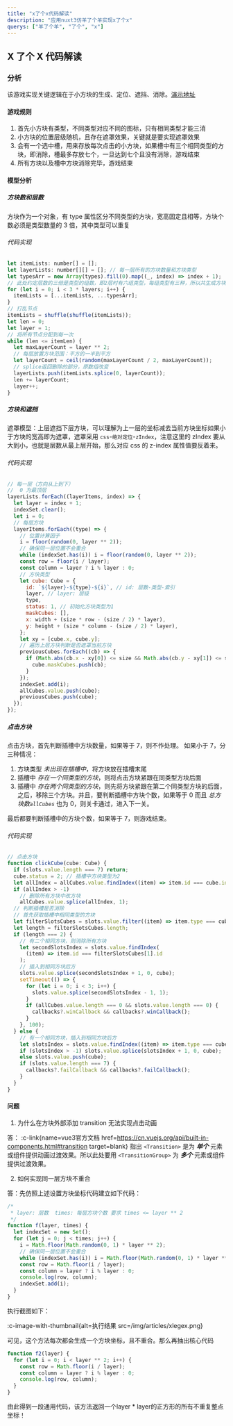 ```yaml
---
title: "x了个x代码解读"
description: "应用nuxt3仿羊了个羊实现x了个x"
querys: ["羊了个羊", "了个", "x"]
---
```


## X 了个 X 代码解读

### 分析

该游戏实现关键逻辑在于小方块的生成、定位、遮挡、消除。[演示地址](/demos/xlegex)

#### 游戏规则

1. 首先小方块有类型，不同类型对应不同的图标，只有相同类型才能三消
2. 小方块的位置层级随机，且存在遮罩效果，关键就是要实现遮罩效果
3. 会有一个选中槽，用来存放每次点击的小方块，如果槽中有三个相同类型的方块，即消除，槽最多存放七个，一旦达到七个且没有消除，游戏结束
4. 所有方块以及槽中方块消除完毕，游戏结束

#### 模型分析

##### 方块数和层数

方块作为一个对象，有 type 属性区分不同类型的方块，宽高固定且相等，方块个数必须是类型数量的 3 倍，其中类型可以重复

###### 代码实现

```js
let itemLists: number[] = [];
let layerLists: number[][] = []; // 每一层所有的方块数量和方块类型
let typesArr = new Array(types).fill(0).map((_, index) => index + 1);
// 此处约定层数的三倍是类型的组数，即2层时有六组类型，每组类型有三种，所以共生成方块3 * 6 = 18个
for (let i = 0; i < 3 * layers; i++) {
  itemLists = [...itemLists, ...typesArr];
}
// 打乱节点
itemLists = shuffle(shuffle(itemLists));
let len = 0;
let layer = 1;
// 将所有节点分配到每一次
while (len <= itemLen) {
  let maxLayerCount = layer ** 2;
  // 每层放置方块范围：平方的一半到平方
  let layerCount = ceil(random(maxLayerCount / 2, maxLayerCount));
  // splice返回删除的部分，原数组改变
  layerLists.push(itemLists.splice(0, layerCount));
  len += layerCount;
  layer++;
}
```

##### 方块和遮挡

遮罩模型：上层遮挡下层方块，可以理解为上一层的坐标减去当前方块坐标如果小于方块的宽高即为遮罩，遮罩采用 `css`-`绝对定位`-`zIndex`，注意这里的 zIndex 要从大到小，也就是层数从最上层开始，那么对应 css 的 z-index 属性值要反着来。

###### 代码实现

```js
// 每一层（方向从上到下）
//  0 为最顶层
layerLists.forEach((layerItems, index) => {
  let layer = index + 1;
  indexSet.clear();
  let i = 0;
  // 每层方块
  layerItems.forEach((type) => {
    // 位置计算因子
    i = floor(random(0, layer ** 2));
    // 确保同一层位置不会重合
    while (indexSet.has(i)) i = floor(random(0, layer ** 2));
    const row = floor(i / layer);
    const column = layer ? i % layer : 0;
    // 方块类型
    let cube: Cube = {
      id: `${layer}-${type}-${i}`, // id: 层数-类型-索引
      layer, // layer: 层级
      type,
      status: 1, // 初始化方块类型为1
      maskCubes: [],
      x: width + (size * row - (size / 2) * layer),
      y: height + (size * column - (size / 2) * layer),
    };
    let xy = [cube.x, cube.y];
    // 遍历上层方块判断是否遮罩当前方块
    previousCubes.forEach((cb) => {
      if (Math.abs(cb.x - xy[0]) <= size && Math.abs(cb.y - xy[1]) <= size) {
        cube.maskCubes.push(cb);
      }
    });
    indexSet.add(i);
    allCubes.value.push(cube);
    previousCubes.push(cube);
  });
});
```

##### 点击方块

点击方块，首先判断插槽中方块数量，如果等于 7，则不作处理。
如果小于 7，分三种情况：

1. 方块类型 _未出现在插槽中_，将方块放在插槽末尾
2. 插槽中 _存在一个同类型的方块_，则将点击方块紧跟在同类型方块后面
3. 插槽中 _存在两个同类型的方块_，则先将方块紧跟在第二个同类型方块的后面，之后，移除三个方块。并且，要判断插槽中方块个数，如果等于 0 而且 _总方块数`allCubes`_ 也为 0，则关卡通过，进入下一关。

最后都要判断插槽中的方块个数，如果等于 7，则游戏结束。

###### 代码实现

```js
// 点击方块
function clickCube(cube: Cube) {
  if (slots.value.length === 7) return;
  cube.status = 2; // 插槽中方块类型为2
  let allIndex = allCubes.value.findIndex((item) => item.id === cube.id);
  if (allIndex > -1)
    // 删除所有方块中改方块
    allCubes.value.splice(allIndex, 1);
  // 判断插槽是否消除
  // 首先获取插槽中相同类型的方块
  let filterSlotsCubes = slots.value.filter((item) => item.type === cube.type);
  let length = filterSlotsCubes.length;
  if (length === 2) {
    // 有二个相同方块，则消除所有方块
    let secondSlotsIndex = slots.value.findIndex(
      (item) => item.id === filterSlotsCubes[1].id
    );
    // 插入到相同方块后方
    slots.value.splice(secondSlotsIndex + 1, 0, cube);
    setTimeout(() => {
      for (let i = 0; i < 3; i++) {
        slots.value.splice(secondSlotsIndex - 1, 1);
      }
      if (allCubes.value.length === 0 && slots.value.length === 0) {
        callbacks?.winCallback && callbacks?.winCallback();
      }
    }, 100);
  } else {
    // 有一个相同方块，插入到相同方块后方
    let slotsIndex = slots.value.findIndex((item) => item.type === cube.type);
    if (slotsIndex > -1) slots.value.splice(slotsIndex + 1, 0, cube);
    else slots.value.push(cube);
    if (slots.value.length === 7) {
      callbacks?.failCallback && callbacks?.failCallback();
    }
  }
}
```

#### 问题

1. 为什么在方块外部添加 transition 无法实现点击动画

答： :c-link{name=vue3官方文档 href=https://cn.vuejs.org/api/built-in-components.html#transition target=blank} 指出 `<Transition>` 是为 **_单个_** 元素或组件提供动画过渡效果。所以此处要用 `<TransitionGroup>` 为 **_多个_** 元素或组件提供过渡效果。

2. 如何实现同一层方块不重合

答：先仿照上述设置方块坐标代码建立如下代码：

```js
/*
 * layer: 层数  times: 每层方块个数 要求 times <= layer ** 2
 */
function f(layer, times) {
  let indexSet = new Set();
  for (let j = 0; j < times; j++) {
    i = Math.floor(Math.random(0, 1) * layer ** 2);
    // 确保同一层位置不会重合
    while (indexSet.has(i)) i = Math.floor(Math.random(0, 1) * layer ** 2);
    const row = Math.floor(i / layer);
    const column = layer ? i % layer : 0;
    console.log(row, column);
    indexSet.add(i);
  }
}
```

执行截图如下：

:c-image-with-thumbnail{alt=执行结果 src=/img/articles/xlegex.png}

可见，这个方法每次都会生成一个方块坐标，且不重合。那么再抽出核心代码

```js
function f2(layer) {
  for (let i = 0; i < layer ** 2; i++) {
    const row = Math.floor(i / layer);
    const column = layer ? i % layer : 0;
    console.log(row, column);
  }
}
```

由此得到一段通用代码，该方法返回一个layer \* layer的正方形的所有不重复整点坐标！

